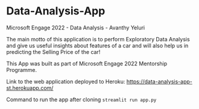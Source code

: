 # Data-Analysis-App
Microsoft Engage 2022 - Data Analysis - Avanthy Yeluri

The main motto of this application is to perform Exploratory Data Analysis and give us useful insights about features of a car and will also help us in predicting the Selling Price of the car!

This App was built as part of Microsoft Engage 2022 Mentorship Programme.

Link to the web application deployed to Heroku: https://data-analysis-app-st.herokuapp.com/

Command to run the app after cloning
`streamlit run app.py`
